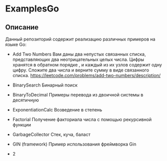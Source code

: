 # ExamplesGo

## Описание

Данный репозиторий содержит реализацию различных примеров на языке Go:

- Add Two Numbers
Вам даны два непустых связанных списка, представляющих два неотрицательных целых числа. Цифры хранятся в обратном порядке , и каждый из их узлов содержит одну цифру. Сложите два числа и верните сумму в виде связанного списка.
https://leetcode.com/problems/add-two-numbers/description/

- BinarySearch 
Бинарный поиск

- BinaryToDecimal
Примеры перевода из двоичной системы в десятичную

- ExponentiationCalc
Возведение в степень

- Factorial
Получение факториала числа с помощью рекурсивной функции

- GarbageCollector
Стек, куча, баласт

- GIN (framework)
Пример использования фреймворка Gin

- 2
